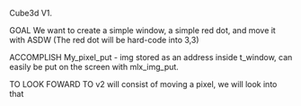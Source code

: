 Cube3d V1.

GOAL
We want to create a simple window, a simple red dot, and move it with ASDW
(The red dot will be hard-code into 3,3)

ACCOMPLISH
My_pixel_put - img stored as an address inside t_window, can easily be put on the screen with mlx_img_put.

TO LOOK FOWARD TO
v2 will consist of moving a pixel, we will look into that